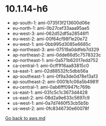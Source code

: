 
 # 10.1.14-h6
- ap-south-1: ami-0735f3f213600d06e
- eu-north-1: ami-0b27cef33aaa95ae5
- eu-west-3: ami-062d52df5a28546f1
- eu-west-2: ami-00f64cf98f1e20e72
- eu-west-1: ami-0bb995d3085e6685c
- ap-northeast-3: ami-07519a0ddfeb7d329
- ap-northeast-2: ami-0dde66d5c7578323c
- ap-northeast-1: ami-0a571b62017edd752
- ca-central-1: ami-0cff1f16aa83815c0
- sa-east-1: ami-02d88532fc5dbb56a
- ap-southeast-1: ami-0f9a3de0d78e13a13
- ap-southeast-2: ami-0001b1c06a5b4981f
- eu-central-1: ami-0ab6fff0947fc769b
- us-east-1: ami-031c5c1c3673d4428
- us-east-2: ami-08d2a9e633c5697c9
- us-west-1: ami-0a7d7460f53cb5b5b
- us-west-2: ami-0fc8346730e60078f

[Go back to aws.md](../../aws.md) 
